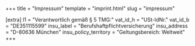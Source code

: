+++
title = "Impressum"
template = "imprint.html"
slug = "impressum"

[extra]
l1 = "Verantwortlich gemäß § 5 TMG:"
vat_id_h = "USt-IdNr."
vat_id_b = "DE351115599"
insu_label = "Berufshaftpflichtversicherung"
insu_address = "D-80636 München"
insu_policy_territory = "Geltungsbereich: Weltweit"
+++
